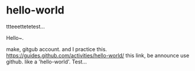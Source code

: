 # hello-world

ttteeettetetest...

Hello~.

make, gitgub account. and I practice this. https://guides.github.com/activities/hello-world/ this link, be announce use github. like a 'hello-world'. Test...
